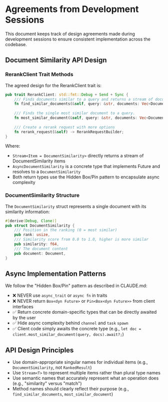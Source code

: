 # Agreements from Development Sessions

This document keeps track of design agreements made during development sessions to ensure consistent implementation across the codebase.

## Document Similarity API Design

### RerankClient Trait Methods

The agreed design for the RerankClient trait is:

```rust
pub trait RerankClient: std::fmt::Debug + Send + Sync {
    /// Finds documents similar to a query and returns a stream of document similarities.
    fn find_similar_documents(&self, query: &str, documents: Vec<Document>) -> impl Stream<Item = DocumentSimilarity>;
    
    /// Finds the single most similar document to a query.
    fn most_similar_document(&self, query: &str, documents: Vec<Document>) -> AsyncDocumentSimilarity;
    
    /// Create a rerank request with more options
    fn rerank_request(&self) -> RerankRequestBuilder;
}
```

Where:
- `Stream<Item = DocumentSimilarity>` directly returns a stream of DocumentSimilarity items
- `AsyncDocumentSimilarity` is a concrete type that implements Future and resolves to a `DocumentSimilarity`
- Both return types use the Hidden Box/Pin pattern to encapsulate async complexity

### DocumentSimilarity Structure

The `DocumentSimilarity` struct represents a single document with its similarity information:

```rust
#[derive(Debug, Clone)]
pub struct DocumentSimilarity {
    /// Position in the ranking (0 = most similar)
    pub rank: usize,
    /// Similarity score from 0.0 to 1.0, higher is more similar
    pub similarity: f64,
    /// The document content
    pub document: Document,
}
```

## Async Implementation Patterns

We follow the "Hidden Box/Pin" pattern as described in CLAUDE.md:

- ❌ NEVER use `async_trait` or `async fn` in traits
- ❌ NEVER return `Box<dyn Future>` or `Pin<Box<dyn Future>>` from client interfaces
- ✅ Return concrete domain-specific types that can be directly awaited by the user
- ✅ Hide async complexity behind `channel` and `task` `spawn`
- ✅ Client code simply awaits the concrete type (e.g., `let doc = client.most_similar_document(query, docs).await?;`)

## API Design Principles

- Use domain-appropriate singular names for individual items (e.g., `DocumentSimilarity`, not `RankedResult`)
- Use `Stream<T>` to represent multiple items rather than plural type names
- Use semantic names that accurately represent what an operation does (e.g., "similarity" versus "match")
- Method names should clearly reflect their purpose (e.g., `find_similar_documents`, `most_similar_document`)